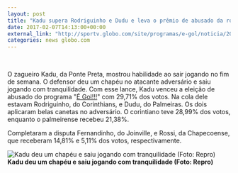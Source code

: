 ```yaml
---
layout: post
title: "Kadu supera Rodriguinho e Dudu e leva o prêmio de abusado da rodada"
date: 2017-02-07T14:13:00+00:00
external_link: "http://sportv.globo.com/site/programas/e-gol/noticia/2017/02/kadu-supera-rodriguinho-e-dudu-e-leva-o-premio-de-abusado-da-rodada.html"
categories: news globo.com
---
```

&nbsp;

O zagueiro Kadu, da Ponte Preta, mostrou habilidade ao sair jogando no fim de semana. O defensor deu um chapéu no atacante adversário e saiu jogando com tranquilidade. Com esse lance, Kadu venceu a eleição de abusado do programa "[É Gol!!!](http://sportv.globo.com/site/programas/e-gol/)" com 29,71% dos votos. Na cola dele estavam Rodriguinho, do Corinthians, e Dudu, do Palmeiras. Os dois aplicaram belas canetas no adversário. O corintiano teve 28,99% dos votos, enquanto o palmeirense recebeu 21,38%.&nbsp;

Completaram a disputa Fernandinho, do Joinville, e Rossi, da Chapecoense, que receberam 14,81% e 5,11% dos votos, respectivamente.&nbsp;

 ![Kadu deu um chapéu e saiu jogando com tranquilidade (Foto: Repro)](http://s2.glbimg.com/MFVJdr6vEElGC1_BwmkEDXDHSdI=/0x0:1099x749/690x470/s.glbimg.com/es/ge/f/original/2017/02/07/kadu.png "Kadu deu um chapéu e saiu jogando com tranquilidade (Foto: Repro)")**Kadu deu um chapéu e saiu jogando com tranquilidade (Foto: Repro)**

